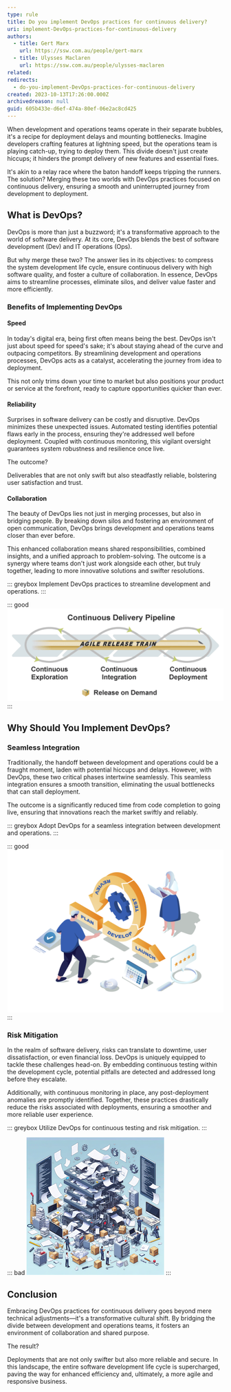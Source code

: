 ```yaml
---
type: rule
title: Do you implement DevOps practices for continuous delivery?
uri: implement-DevOps-practices-for-continuous-delivery
authors:
  - title: Gert Marx
    url: https://ssw.com.au/people/gert-marx
  - title: Ulysses Maclaren
    url: https://ssw.com.au/people/ulysses-maclaren
related:
redirects:
  - do-you-implement-DevOps-practices-for-continuous-delivery
created: 2023-10-13T17:26:00.000Z
archivedreason: null
guid: 605b433e-d6ef-474a-80ef-06e2ac8cd425
---
```

When development and operations teams operate in their separate bubbles, it's a recipe for deployment delays and mounting bottlenecks. Imagine developers crafting features at lightning speed, but the operations team is playing catch-up, trying to deploy them. This divide doesn't just create hiccups; it hinders the prompt delivery of new features and essential fixes.

It's akin to a relay race where the baton handoff keeps tripping the runners. The solution? Merging these two worlds with DevOps practices focused on continuous delivery, ensuring a smooth and uninterrupted journey from development to deployment.

<!--endintro-->

## What is DevOps?

DevOps is more than just a buzzword; it's a transformative approach to the world of software delivery. At its core, DevOps blends the best of software development (Dev) and IT operations (Ops).

But why merge these two? The answer lies in its objectives: to compress the system development life cycle, ensure continuous delivery with high software quality, and foster a culture of collaboration. In essence, DevOps aims to streamline processes, eliminate silos, and deliver value faster and more efficiently.

### Benefits of Implementing DevOps

#### Speed

In today's digital era, being first often means being the best. DevOps isn't just about speed for speed's sake; it's about staying ahead of the curve and outpacing competitors. By streamlining development and operations processes, DevOps acts as a catalyst, accelerating the journey from idea to deployment.

This not only trims down your time to market but also positions your product or service at the forefront, ready to capture opportunities quicker than ever.

#### Reliability

Surprises in software delivery can be costly and disruptive. DevOps minimizes these unexpected issues. Automated testing identifies potential flaws early in the process, ensuring they're addressed well before deployment. Coupled with continuous monitoring, this vigilant oversight guarantees system robustness and resilience once live.

The outcome?

Deliverables that are not only swift but also steadfastly reliable, bolstering user satisfaction and trust.

#### Collaboration

The beauty of DevOps lies not just in merging processes, but also in bridging people. By breaking down silos and fostering an environment of open communication, DevOps brings development and operations teams closer than ever before.

This enhanced collaboration means shared responsibilities, combined insights, and a unified approach to problem-solving. The outcome is a synergy where teams don't just work alongside each other, but truly together, leading to more innovative solutions and swifter resolutions.

::: greybox
Implement DevOps practices to streamline development and operations.
:::

::: good
![Figure: Good Example - DevOps practices enable faster, more reliable deployments.](DevOps_Collaboration.png)
:::

## Why Should You Implement DevOps?

### Seamless Integration

Traditionally, the handoff between development and operations could be a fraught moment, laden with potential hiccups and delays. However, with DevOps, these two critical phases intertwine seamlessly. This seamless integration ensures a smooth transition, eliminating the usual bottlenecks that can stall deployment.

The outcome is a significantly reduced time from code completion to going live, ensuring that innovations reach the market swiftly and reliably.

::: greybox
Adopt DevOps for a seamless integration between development and operations.
:::

::: good
![Figure: Good Example - DevOp\s practices reduce the time from code commit to deployment.](Agile_Development.png)
:::

### Risk Mitigation

In the realm of software delivery, risks can translate to downtime, user dissatisfaction, or even financial loss. DevOps is uniquely equipped to tackle these challenges head-on. By embedding continuous testing within the development cycle, potential pitfalls are detected and addressed long before they escalate.

Additionally, with continuous monitoring in place, any post-deployment anomalies are promptly identified. Together, these practices drastically reduce the risks associated with deployments, ensuring a smoother and more reliable user experience.

::: greybox
Utilize DevOps for continuous testing and risk mitigation.
:::

::: bad
![Figure: Bad Example - Lack of DevOps practices can lead to risky deployments and frequent rollbacks.](Risky_deployments.png)
:::

## Conclusion

Embracing DevOps practices for continuous delivery goes beyond mere technical adjustments—it's a transformative cultural shift. By bridging the divide between development and operations teams, it fosters an environment of collaboration and shared purpose.

The result?

Deployments that are not only swifter but also more reliable and secure. In this landscape, the entire software development life cycle is supercharged, paving the way for enhanced efficiency and, ultimately, a more agile and responsive business.
